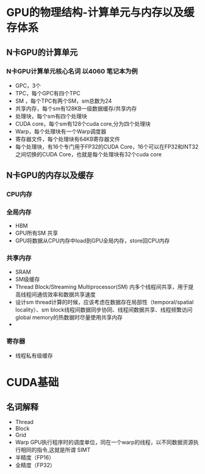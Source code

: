 # GPU的物理结构-计算单元与内存以及缓存体系

## N卡GPU的计算单元
### N卡GPU计算单元核心名词 以4060 笔记本为例
- GPC，3个
- TPC，每个GPC有四个TPC
- SM ，每个TPC有两个SM，sm总数为24
- 共享内存，每个sm有128KB一级数据缓存/共享内存
- 处理块，每个sm有四个处理块
- CUDA core，每个sm有128个cuda core,分为四个处理块
- Warp，每个处理块有一个Warp调度器
- 寄存器文件，每个处理块有64KB寄存器文件
- 每个处理块，有16个专门用于FP32的CUDA Core，16个可以在FP32和INT32之间切换的CUDA Core，也就是每个处理块有32个cuda core
## N卡GPU的内存以及缓存
### CPU内存
### 全局内存
- HBM
- GPU所有SM 共享
- GPU将数据从CPU内存中load到GPU全局内存，store回CPU内存
### 共享内存 
- SRAM
- SM级缓存
- Thread Block/Streaming Multiprocessor(SM) 内多个线程间共享，用于提高线程间通信效率和数据共享速度
- 设计sm thread计算的时候，应该考虑在数据存在局部性（temporal/spatial locality）、sm block线程间数据同步协同、线程间数据共享、线程频繁访问global memory的热数据时尽量使用共享内存
- 
### 寄存器
- 线程私有级缓存

# CUDA基础
## 名词解释
- Thread
- Block
- Grid
- Warp GPU执行程序时的调度单位，同在一个warp的线程，以不同数据资源执行相同的指令,这就是所谓 SIMT
- 半精度（FP16）
- 全精度（FP32）
